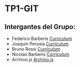 # **TP1-GIT**
## Intergantes del Grupo:
* Federico Barberis [Curriculum](https://github.com/Fede-Barberis/TP1-GIT/blob/FedericoBarberis/CV_Federico_Barberis.md)
* Joaquin Perusia [Currículum](https://github.com/Fede-Barberis/TP1-GIT/blob/JoaquinPerusia/CV_Joaquin_Perusia.md)
* Bruno Rossi [Currículum](https://github.com/Fede-Barberis/TP1-GIT/blob/rama-bruno/CV-BrunoRossi.md)
* Nicolas Barberis [Curriculum](https://github.com/Fede-Barberis/TP1-GIT/blob/main/CV_NicolasBarberis.md)
* Archivo.js [Archivo.js](https://github.com/Fede-Barberis/TP1-GIT/blob/feature_prueba/script.js)

